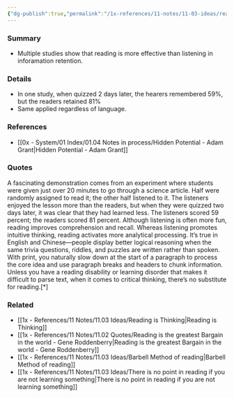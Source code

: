 ```yaml
---
{"dg-publish":true,"permalink":"/1x-references/11-notes/11-03-ideas/reading-is-superior-to-hearing-for-learning/","title":"permanent note","created":"2024-05-25T10:34:29.738+03:00","updated":"2024-05-25T10:34:29.738+03:00"}
---
```



### Summary
- Multiple studies show that reading is more effective than listening in inforamation retention.

### Details
- In one study, when quizzed 2 days later, the hearers remembered 59%, but the readers retained 81%
- Same applied regardless of language.

### References
- [[0x - System/01 Index/01.04 Notes in process/Hidden Potential - Adam Grant\|Hidden Potential - Adam Grant]]

### Quotes
A fascinating demonstration comes from an experiment where students
were given just over 20 minutes to go through a science article. Half were randomly assigned to read it; the other half listened to it. The listeners enjoyed the lesson more than the readers, but when they were quizzed two days later, it was clear that they had learned less. The listeners scored 59 percent; the readers scored 81 percent. Although listening is often more fun, reading improves comprehension and recall. Whereas listening promotes intuitive thinking, reading activates more analytical processing. It’s true in English and Chinese—people display better logical reasoning when the same trivia questions, riddles, and puzzles are written rather than spoken. With print, you naturally slow down at the start of a paragraph to process the core idea and use paragraph breaks and headers to chunk information. Unless you have a reading disability or learning disorder that makes it difficult to parse text, when it comes to critical thinking, there’s no substitute for reading.[*]

### Related
- [[1x - References/11 Notes/11.03 Ideas/Reading is Thinking\|Reading is Thinking]]
- [[1x - References/11 Notes/11.02 Quotes/Reading is the greatest Bargain in the world - Gene Roddenberry\|Reading is the greatest Bargain in the world - Gene Roddenberry]]
- [[1x - References/11 Notes/11.03 Ideas/Barbell Method of reading\|Barbell Method of reading]]
- [[1x - References/11 Notes/11.03 Ideas/There is no point in reading if you are not learning something\|There is no point in reading if you are not learning something]]